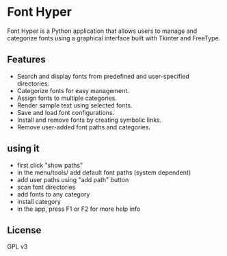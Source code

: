 


# Font Hyper

Font Hyper is a Python application that allows users to manage and categorize fonts 
using a graphical interface built with Tkinter and FreeType.


## Features

- Search and display fonts from predefined and user-specified directories.
- Categorize fonts for easy management.
- Assign fonts to multiple categories.
- Render sample text using selected fonts.
- Save and load font configurations.
- Install and remove fonts by creating symbolic links.
- Remove user-added font paths and categories.



## using it

- first click "show paths"
- in the menu/tools/ add default font paths (system dependent)
- add user paths using "add path" button
- scan font directories
- add fonts to any category
- install category
- in the app, press F1 or F2 for more help info


## License
GPL v3


